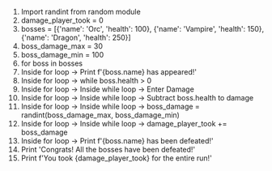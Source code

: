1. Import randint from random module
2. damage_player_took = 0
3. bosses = [{'name': 'Orc', 'health': 100}, {'name': 'Vampire', 'health': 150}, {'name': 'Dragon', 'health': 250}]
4. boss_damage_max = 30
5. boss_damage_min = 100
6. for boss in bosses
7. Inside for loop -> Print f'{boss.name} has appeared!'
8. Inside for loop -> while boss.health > 0
9. Inside for loop -> Inside while loop -> Enter Damage
10. Inside for loop -> Inside while loop -> Subtract boss.health to damage
11. Inside for loop -> Inside while loop -> boss_damage = randint(boss_damage_max, boss_damage_min)
12. Inside for loop -> Inside while loop -> damage_player_took += boss_damage
13. Inside for loop -> Print f'{boss.name} has been defeated!'
14. Print 'Congrats! All the bosses have been defeated!'
15. Print f'You took {damage_player_took} for the entire run!'
